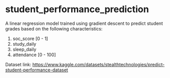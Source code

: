 # student_performance_prediction
A linear regression model trained using gradient descent to predict student grades based on the following characteristics: 
1. soc_score [0 - 1]
2. study_daily
3. sleep_daily
4. attendance [0 - 100]

Dataset link: https://www.kaggle.com/datasets/stealthtechnologies/predict-student-performance-dataset

